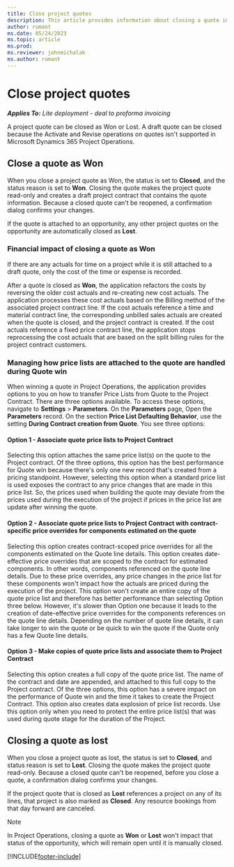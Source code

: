 ```yaml
---
title: Close project quotes
description: This article provides information about closing a quote in Project Operations.
author: rumant
ms.date: 05/24/2023
ms.topic: article
ms.prod:
ms.reviewer: johnmichalak
ms.author: rumant
---
```


# Close project quotes

_**Applies To:** Lite deployment - deal to proforma invoicing_

A project quote can be closed as Won or Lost. A draft quote can be closed because the Activate and Revise operations on quotes isn't supported in Microsoft Dynamics 365 Project Operations.

## Close a quote as Won

When you close a project quote as Won, the status is set to **Closed**, and the status reason is set to **Won**. Closing the quote makes the project quote read-only and creates a draft project contract that contains the quote information. Because a closed quote can't be reopened, a confirmation dialog confirms your changes.

If the quote is attached to an opportunity, any other project quotes on the opportunity are automatically closed as **Lost**.

### Financial impact of closing a quote as Won

If there are any actuals for time on a project while it is still attached to a draft quote, only the cost of the time or expense is recorded. 

After a quote is closed as **Won**, the application refactors the costs by reversing the older cost actuals and re-creating new cost actuals. The application processes these cost actuals based on the Billing method of the associated project contract line. If the cost actuals reference a time and material contract line, the corresponding unbilled sales actuals are created when the quote is closed, and the project contract is created. If the cost actuals reference a fixed price contract line, the application stops reprocessing the cost actuals that are based on the split billing rules for the project contract customers.

### Managing how price lists are attached to the quote are handled during Quote win

When winning a quote in Project Operations, the application provides options to you on how to transfer Price Lists from Quote to the Project Contract. There are three options available. To access these options, navigate to **Settings** \> **Parameters**. On the **Parameters** page, Open the **Parameters** record. On the section **Price List Defaulting Behavior**, use the setting **During Contract creation from Quote**. You see three options:

#### Option 1 - Associate quote price lists to Project Contract

Selecting this option attaches the same price list(s) on the quote to the Project contract. Of the three options, this option has the best performance for Quote win because there's only one new record that's created from a pricing standpoint. However, selecting this option when a standard price list is used exposes the contract to any price changes that are made in this price list. So, the prices used when building the quote may deviate from the prices used during the execution of the project if prices in the price list are update after winning the quote. 

#### Option 2 - Associate quote price lists to Project Contract with contract-specific price overrides for components estimated on the quote

Selecting this option creates contract-scoped price overrides for all the components estimated on the Quote line details. This option creates date-effective price overrides that are scoped to the contract for estimated components. In other words, components referenced on the quote line details. Due to these price overrides, any price changes in the price list for these components won't impact how the actuals are priced during the execution of the project. This option won't create an entire copy of the quote price list and therefore has better performance than selecting Option three below. However, it's slower than Option one because it leads to the creation of date-effective price overrides for the components references on the quote line details. Depending on the number of quote line details, it can take longer to win the quote or be quick to win the quote if the Quote only has a few Quote line details.

#### Option 3 - Make copies of quote price lists and associate them to Project Contract
Selecting this option creates a full copy of the quote price list. The name of the contract and date are appended, and attached to this full copy to the Project contract. Of the three options, this option has a severe impact on the performance of Quote win and the time it takes to create the Project Contract. This option also creates data explosion of price list records. Use this option only when you need to protect the entire price list(s) that was used during quote stage for the duration of the Project. 

## Closing a quote as lost

When you close a project quote as lost, the status is set to **Closed**, and status reason is set to **Lost**. Closing the quote makes the project quote read-only. Because a closed quote can't be reopened, before you close a quote, a confirmation dialog confirms your changes.

If the project quote that is closed as **Lost** references a project on any of its lines, that project is also marked as **Closed**. Any resource bookings from that day forward are canceled.

> [!NOTE]
> In Project Operations, closing a quote as **Won** or **Lost** won't impact that status of the opportunity, which will remain open until it is manually closed.


[!INCLUDE[footer-include](../../includes/footer-banner.md)]
